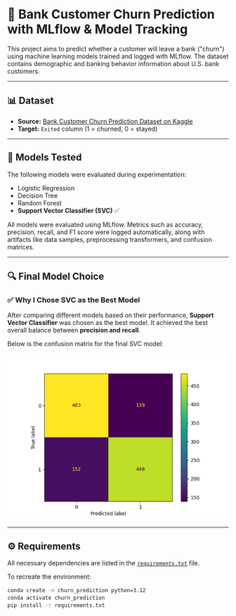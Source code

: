 # 🧠 Bank Customer Churn Prediction with MLflow & Model Tracking

This project aims to predict whether a customer will leave a bank ("churn") using machine learning models trained and logged with MLflow. The dataset contains demographic and banking behavior information about U.S. bank customers.

---

## 📊 Dataset

- **Source:** [Bank Customer Churn Prediction Dataset on Kaggle](https://www.kaggle.com/datasets/shantanudhakadd/bank-customer-churn-prediction/data)
- **Target:** `Exited` column (1 = churned, 0 = stayed)

---

## 🧪 Models Tested

The following models were evaluated during experimentation:

- Logistic Regression
- Decision Tree
- Random Forest
- **Support Vector Classifier (SVC)** ✅

All models were evaluated using MLflow. Metrics such as accuracy, precision, recall, and F1 score were logged automatically, along with artifacts like data samples, preprocessing transformers, and confusion matrices.

---

## 🔍 Final Model Choice

### ✅ Why I Chose SVC as the Best Model

After comparing different models based on their performance, **Support Vector Classifier** was chosen as the best model. It achieved the best overall balance between **precision and recall**.

Below is the confusion matrix for the final SVC model:

![Confusion Matrix](confusion_matrix.png)

---

## ⚙️ Requirements

All necessary dependencies are listed in the [`requirements.txt`](./requirements.txt) file.

To recreate the environment:

```bash
conda create -n churn_prediction python=3.12
conda activate churn_prediction
pip install -r requirements.txt

